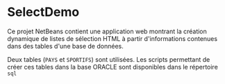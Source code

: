# SelectDemo

Ce projet NetBeans contient une application web montrant la création dynamique de listes de sélection HTML 
à partir d'informations contenues dans des tables d'une base de données.

Deux tables (`PAYS` et `SPORTIFS`) sont utilisées. Les scripts permettant de créer ces tables dans la base ORACLE
sont disponibles dans le répertoire `sql`



